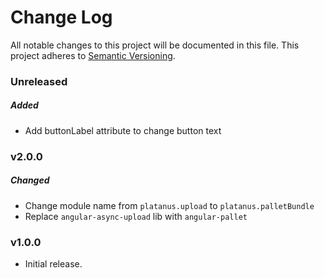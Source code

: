 # Change Log
All notable changes to this project will be documented in this file.
This project adheres to [Semantic Versioning](http://semver.org/).

### Unreleased

##### Added

* Add buttonLabel attribute to change button text

### v2.0.0

##### Changed

* Change module name from `platanus.upload` to `platanus.palletBundle`
* Replace `angular-async-upload` lib with `angular-pallet`

### v1.0.0

* Initial release.

